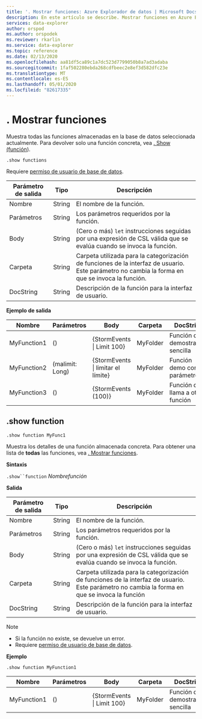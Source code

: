 ```yaml
---
title: '. Mostrar funciones: Azure Explorador de datos | Microsoft Docs'
description: En este artículo se describe. Mostrar funciones en Azure Explorador de datos.
services: data-explorer
author: orspod
ms.author: orspodek
ms.reviewer: rkarlin
ms.service: data-explorer
ms.topic: reference
ms.date: 02/13/2020
ms.openlocfilehash: aa81df5ca89c1a7dc523d7799050b8a7ad3adaba
ms.sourcegitcommit: 1faf502280ebda268cdfbeec2e8ef3d582dfc23e
ms.translationtype: MT
ms.contentlocale: es-ES
ms.lasthandoff: 05/01/2020
ms.locfileid: "82617335"
---
```

# <a name="show-functions"></a>. Mostrar funciones

Muestra todas las funciones almacenadas en la base de datos seleccionada actualmente.
Para devolver solo una función concreta, vea [. Show (función](#show-function)).

```kusto
.show functions
```

Requiere [permiso de usuario de base de datos](../management/access-control/role-based-authorization.md).
 
|Parámetro de salida |Tipo |Descripción
|---|---|--- 
|Nombre  |String |El nombre de la función. 
|Parámetros  |String |Los parámetros requeridos por la función.
|Body  |String |(Cero o más) `let` instrucciones seguidas por una expresión de CSL válida que se evalúa cuando se invoca la función.
|Carpeta|String|Carpeta utilizada para la categorización de funciones de la interfaz de usuario. Este parámetro no cambia la forma en que se invoca la función.
|DocString|String|Descripción de la función para la interfaz de usuario.
 
**Ejemplo de salida** 

|Nombre |Parámetros|Body|Carpeta|DocString
|---|---|---|---|---
|MyFunction1 |() | {StormEvents &#124; Limit 100}|MyFolder|Función de demostración sencilla|
|MyFunction2 |(malimit: Long)| {StormEvents &#124; limitar el límite}|MyFolder|Función demo con el parámetro|
|MyFunction3 |() | {StormEvents (100)}|MyFolder|Función que llama a otra función||

## <a name="show-function"></a>.show function

```kusto
.show function MyFunc1
```

Muestra los detalles de una función almacenada concreta. Para obtener una lista de **todas** las funciones, vea [. Mostrar funciones](#show-functions).

**Sintaxis**

`.show``function` *Nombrefunción*

**Salida**

|Parámetro de salida |Tipo |Descripción
|---|---|--- 
|Nombre  |String |El nombre de la función. 
|Parámetros  |String |Los parámetros requeridos por la función.
|Body  |String |(Cero o más) `let` instrucciones seguidas por una expresión de CSL válida que se evalúa cuando se invoca la función.
|Carpeta|String|Carpeta utilizada para la categorización de funciones de la interfaz de usuario. Este parámetro no cambia la forma en que se invoca la función
|DocString|String|Descripción de la función para la interfaz de usuario.
 
> [!NOTE] 
> * Si la función no existe, se devuelve un error.
> * Requiere [permiso de usuario de base de datos](../management/access-control/role-based-authorization.md).
 
**Ejemplo** 

```kusto
.show function MyFunction1 
```
    
|Nombre |Parámetros |Body|Carpeta|DocString
|---|---|---|---|---
|MyFunction1 |() | {StormEvents &#124; Limit 100}|MyFolder|Función de demostración sencilla
